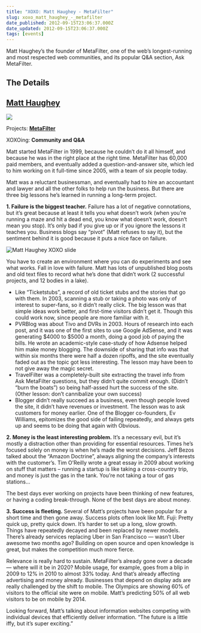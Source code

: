 ```yaml
---
title: "XOXO: Matt Haughey - MetaFilter"
slug: xoxo_matt_haughey_-_metafilter
date_published: 2012-09-15T23:06:37.000Z
date_updated: 2012-09-15T23:06:37.000Z
tags: [events]
---
```


Matt Haughey’s the founder of MetaFilter, one of the web’s longest-running and most respected web communities, and its popular Q&A section, Ask MetaFilter.

## The Details

## [Matt Haughey](https://twitter.com/mathowie)

![](https://cdn.glitch.global/c4e475b2-a54e-47e0-973c-ed0bd1b46262/wweek-headshot_normal.jpg?v=1670738873581)

Projects: **[MetaFilter](http://www.metafilter.com/)**

XOXOing: **Community and Q&A**

Matt started MetaFilter in 1999, because he couldn’t do it all himself, and because he was in the right place at the right time. MetaFilter has 60,000 paid members, and eventually added a question-and-answer site, which led to him working on it full-time since 2005, with a team of six people today.  

Matt was a reluctant businessman, and eventually had to hire an accountant and lawyer and all the other folks to help run the business. But there are three big lessons he’s learned in running a long-term project.  

**1. Failure is the biggest teacher.** Failure has a lot of negative connotations, but it’s great because at least it tells you what doesn’t work (when you’re running a maze and hit a dead end, you know what doesn’t work, doesn’t mean you stop). It’s only bad if you give up or if you ignore the lessons it teaches you. Business blogs say “pivot” (Matt refuses to say it), but the sentiment behind it is good because it puts a nice face on failure.

![Matt Haughey XOXO slide](https://cdn.glitch.global/c4e475b2-a54e-47e0-973c-ed0bd1b46262/matt-haughey-slide.png?v=1670738948799 "Matt Haughey XOXO slide")  

You have to create an environment where you can do experiments and see what works. Fall in love with failure. Matt has lots of unpublished blog posts and old text files to record what he’s done that didn’t work (2 successful projects, and 12 bodies in a lake).  

* Like “Ticketstubs”, a record of old ticket stubs and the stories that go with them. In 2003, scanning a stub or taking a photo was only of interest to super-fans, so it didn’t really click. The big lesson was that simple ideas work better, and first-time visitors didn’t get it. Though this could work now, since people are more familiar with it.  
* PVRBlog was about Tivo and DVRs in 2003. Hours of research into each post, and it was one of the first sites to use Google AdSense, and it was generating $4000 to $5000 a month, doing a good job of paying the bills. He wrote an academic-style case-study of how Adsense helped him make money blogging. The downside of sharing that info was that within six months there were half a dozen ripoffs, and the site eventually faded out as the topic got less interesting. The lesson may have been to not give away the magic secret.  
* TravelFilter was a completely-built site extracting the travel info from Ask MetaFilter questions, but they didn’t quite commit enough. (Didn’t “burn the boats”) so being half-assed hurt the success of the site. (Other lesson: don’t cannibalize your own success)  
* Blogger didn’t really succeed as a business, even though people loved the site, it didn’t have revenues or investment. The lesson was to ask customers for money earlier. One of the Blogger co-founders, Ev Williams, epitomizes the good side of failing repeatedly, and always gets up and seems to be doing that again with Obvious.

**2. Money is the least interesting problem.** It’s a necessary evil, but it’s mostly a distraction other than providing for essential resources. Times he’s focused solely on money is when he’s made the worst decisions. Jeff Bezos talked about the “Amazon Doctrine”, always aligning the company’s interests with the customer’s. Tim O’Reilly wrote a great essay in 2009 about working on stuff that matters – running a startup is like taking a cross-country trip, and money is just the gas in the tank. You’re not taking a tour of gas stations…  

The best days ever working on projects have been thinking of new features, or having a coding break-through. None of the best days are about money.
 
**3. Success is fleeting.** Several of Matt’s projects have been popular for a short time and then gone away. Success plots often look like Mt. Fuji: Pretty quick up, pretty quick down. It’s harder to set up a long, slow growth. Things have repeatedly decayed and been replaced by newer models. There’s already services replacing Uber in San Francisco — wasn’t Uber awesome two months ago? Building on open source and open knowledge is great, but makes the competition much more fierce.  

Relevance is really hard to sustain. MetaFilter’s already gone over a decade — where will it be in 2020? Mobile usage, for example, goes from a blip in 2009 to 12% in 2010 to almost 33% today. And that’s already affecting advertising and money already. Businesses that depend on display ads are really challenged by the shift to mobile. The Olympics are showing 60% of visitors to the official site were on mobile. Matt’s predicting 50% of all web visitors to be on mobile by 2014.  

Looking forward, Matt’s talking about information websites competing with individual devices that efficiently deliver information. “The future is a little iffy, but it’s super exciting.”
